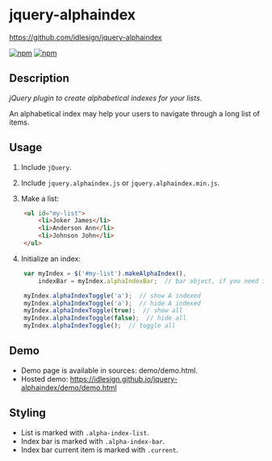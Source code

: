 jquery-alphaindex
=================
https://github.com/idlesign/jquery-alphaindex

[![npm](https://img.shields.io/npm/v/jquery-alphaindex.svg)]() [![npm](https://img.shields.io/npm/dt/jquery-alphaindex.svg)]()

Description
-----------

*jQuery plugin to create alphabetical indexes for your lists.*

An alphabetical index may help your users to navigate through a long list of items.


Usage
-----

1. Include ``jQuery``.

2. Include ``jquery.alphaindex.js`` or ``jquery.alphaindex.min.js``.

3. Make a list:

```html
    <ul id="my-list">
        <li>Joker James</li>
        <li>Anderson Ann</li>
        <li>Johnson John</li>
    </ul>
```

4. Initialize an index:

```javascript
    var myIndex = $('#my-list').makeAlphaIndex(),
        indexBar = myIndex.alphaIndexBar;  // bar object, if you need it

    myIndex.alphaIndexToggle('a');  // show A indexed
    myIndex.alphaIndexToggle('a');  // hide A indexed
    myIndex.alphaIndexToggle(true);  // show all
    myIndex.alphaIndexToggle(false);  // hide all
    myIndex.alphaIndexToggle();  // toggle all
```

Demo
----

* Demo page is available in sources: demo/demo.html.
* Hosted demo: https://idlesign.github.io/jquery-alphaindex/demo/demo.html


Styling
-------

* List is marked with ``.alpha-index-list``.
* Index bar is marked with ``.alpha-index-bar``.
* Index bar current item is marked with ``.current``.
